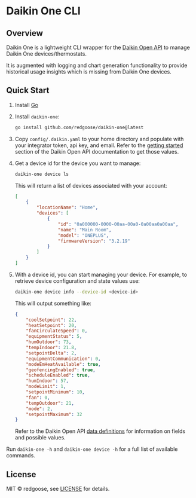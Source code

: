 # Daikin One CLI

## Overview

Daikin One is a lightweight CLI wrapper for the [Daikin Open API](https://www.daikinone.com/openapi/index.html) to manage Daikin One devices/thermostats.

It is augmented with logging and chart generation functionality to provide historical usage insights which is missing from Daikin One devices.

## Quick Start

1. Install [Go](https://golang.org/doc/install)
2. Install `daikin-one`:

	```sh
	go install github.com/redgoose/daikin-one@latest
	```

3. Copy `config/.daikin.yaml` to your home directory and populate with your integrator token, api key, and email. Refer to the [getting started](https://www.daikinone.com/openapi/documentation/index.html#gettingstarted) section of the Daikin Open API documentation to get those values.


4. Get a device id for the device you want to manage:

	```sh
	daikin-one device ls
	```

	This will return a list of devices associated with your account:

	```json
	[
		{
			"locationName": "Home",
			"devices": [
				{
					"id": "0a000000-0000-00aa-00a0-0a00aa0a00aa",
					"name": "Main Room",
					"model": "ONEPLUS",
					"firmwareVersion": "3.2.19"
				}
			]
		}
	]
	```



5. With a device id, you can start managing your device. For example, to retrieve device configuration and state values use:

	```sh
	daikin-one device info --device-id <device-id>
	```

	This will output something like:

	```json
	{
		"coolSetpoint": 22,
		"heatSetpoint": 20,
		"fanCirculateSpeed": 0,
		"equipmentStatus": 5,
		"humOutdoor": 73,
		"tempIndoor": 21.8,
		"setpointDelta": 2,
		"equipmentCommunication": 0,
		"modeEmHeatAvailable": true,
		"geofencingEnabled": true,
		"scheduleEnabled": true,
		"humIndoor": 57,
		"modeLimit": 1,
		"setpointMinimum": 10,
		"fan": 0,
		"tempOutdoor": 21,
		"mode": 2,
		"setpointMaximum": 32
	}
	```

	Refer to the Daikin Open API [data definitions](https://www.daikinone.com/openapi/documentation/index.html#datadefinitions) for information on fields and possible values.

Run `daikin-one -h` and `daikin-one device -h` for a full list of available commands.

## License

MIT © redgoose, see [LICENSE](https://github.com/redgoose/daikin-one/blob/master/LICENSE) for details.
